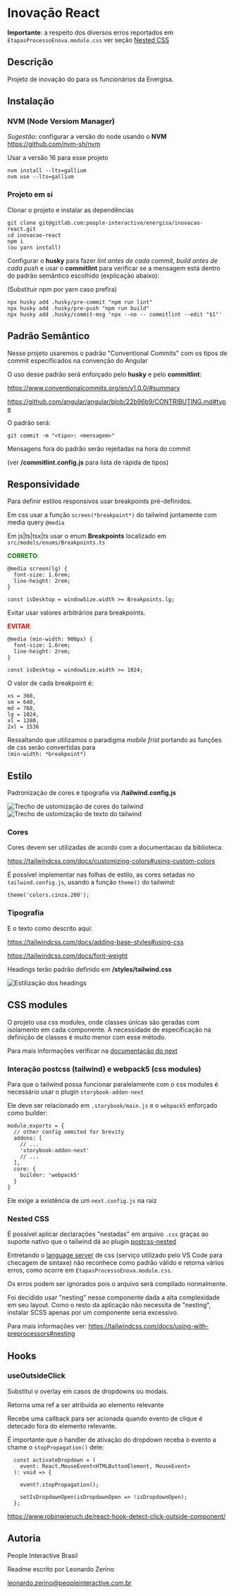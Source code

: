 # Inovação React

**Importante**: a respeito dos diversos erros reportados em `EtapasProcessoEnova.module.css` ver seção [Nested CSS](#nested-css)

## Descrição

Projeto de inovação do para os funcionários da Energisa.

## Instalação

### NVM (Node Versiom Manager)
*Sugestão*: configurar a versão do node usando o **NVM** https://github.com/nvm-sh/nvm

Usar a versão 16 para esse projeto

```
nvm install --lts=gallium
nvm use --lts=gallium
```

### Projeto em si

Clonar o projeto e instalar as dependências

```
git clone git@gitlab.com:people-interactive/energisa/inovacao-react.git
cd inovacao-react
npm i
(ou yarn install)
```

Configurar o **husky** para fazer *lint antes de cada commit*, *build antes de cada push* e usar o **commitlint** para verificar se a mensagem está dentro do padrão semântico escolhido (explicação abaixo):

(Substituir npm por yarn caso prefira)
```
npx husky add .husky/pre-commit "npm run lint"
npx husky add .husky/pre-push "npm run build"
npx husky add .husky/commit-msg 'npx --no -- commitlint --edit "$1"'
```

## Padrão Semântico
Nesse projeto usaremos o padrão "Conventional Commits" com os tipos de commit especificados na convenção do Angular

O uso desse padrão será enforçado pelo **husky** e pelo **commitlint**:

https://www.conventionalcommits.org/en/v1.0.0/#summary

https://github.com/angular/angular/blob/22b96b9/CONTRIBUTING.md#type

O padrão será:
```
git commit -m "<tipo>: <mensagem>"
```

Mensagens fora do padrão serão rejeitadas na hora do commit

(ver **/commitlint.config.js** para lista de rápida de tipos)

## Responsividade

Para definir estilos responsivos usar breakpoints pré-definidos.

Em css usar a função `screen(*breakpoint*)` do tailwind juntamente com media query `@media`

Em js|ts|tsx|ts usar o enum **Breakpoints** localizado em `src/models/enums/Breakpoints.ts`


<span style="color:green">**CORRETO**:</span>
```
@media screen(lg) {
  font-size: 1.6rem;
  line-height: 2rem;
}
```
```
const isDesktop = windowSize.width >= Breakpoints.lg;
```

Evitar usar valores arbitrários para breakpoints.

<span style="color:red">**EVITAR**:</span>
```
@media (min-width: 900px) {
  font-size: 1.6rem;
  line-height: 2rem;
}
```
```
const isDesktop = windowSize.width >= 1024;
```

O valor de cada breakpoint é:
```
xs = 360,
sm = 640,
md = 768,
lg = 1024,
xl = 1280,
2xl = 1536
```

Ressaltando que utilizamos o paradigma *mobile frist* portando as funções de css serão convertidas para <br/> `(min-width: *breakpoint*)`
## Estilo

Padronização de cores e tipografia via **/tailwind.config.js**

![Trecho de ustomização de cores do tailwind](/docs/colors.png)
![Trecho de ustomização de texto do tailwind](/docs/font.png)

### Cores

Cores devem ser utilizadas de acordo com a documentacao da biblioteca:

https://tailwindcss.com/docs/customizing-colors#using-custom-colors

É possível implementar nas folhas de estilo, as cores setadas no `tailwind.config.js`, usando a função `theme()` do tailwind:

```
theme('colors.cinza.200');
```

### Tipografia

E o texto como descrito aqui:

https://tailwindcss.com/docs/adding-base-styles#using-css

https://tailwindcss.com/docs/font-weight

Headings terão padrão definido em **/styles/tailwind.css**

![Estilização dos headings](/docs/globalscss.png)


## CSS modules
O projeto usa css modules, onde classes únicas são geradas com isolamento em cada componente. A necessidade de especificação na definição de classes é muito menor com esse método.

Para mais informações verificar na [documentação do next](https://nextjs.org/docs/basic-features/built-in-css-support#adding-component-level-css)

### Interação postcss (tailwind) e webpack5 (css modules)

Para que o tailwind possa funcionar paralelamente com o css modules é necessário usar o plugin `storybook-addon-next`

Ele deve ser relacionado em `.storybook/main.js` e o `webpack5` enforçado como builder:

```
module.exports = {
  // other config ommited for brevity
  addons: [
    // ...
    'storybook-addon-next'
    // ...
  ],
  core: {
    builder: 'webpack5'
  }
}
```

Ele exige a existência de um `next.config.js` na raiz 


### Nested CSS

É possível aplicar declarações "nestadas" em arquivo `.css` graças ao suporte nativo que o tailwind dá ao plugin [postcss-nested](https://github.com/postcss/postcss-nested)

Entretando o [language server](https://langserver.org/) de css (serviço utilizado pelo VS Code para checagem de sintaxe) não reconhece como padrão válido e retorna vários erros, como ocorre em `EtapasProcessoEnova.module.css`.

Os erros podem ser ignorados pois o arquivo será compilado normalmente.

Foi decidido usar "nesting" nesse componente dada a alta complexidade em seu layout. Como o resto da aplicação não necessita de "nesting", instalar SCSS apenas por um componente seria excessivo.

Para mais informações ver:
https://tailwindcss.com/docs/using-with-preprocessors#nesting

## Hooks

### useOutsideClick

Substitui o overlay em casos de dropdowns ou modais.

Retorna uma ref a ser atribuida ao elemento relevante

Recebe uma callback para ser acionada quando evento de clique é detecado fora do elemento relevante.

É importante que o handler de ativação do dropdown receba o evento a chame o `stopPropagation()` dele:

```
  const activateDropdown = (
    event: React.MouseEvent<HTMLButtonElement, MouseEvent>
  ): void => {

    event?.stopPropagation();

    setIsDropdownOpen(isDropdownOpen => !isDropdownOpen);
  };
```

https://www.robinwieruch.de/react-hook-detect-click-outside-component/

## Autoria
People Interactive Brasil

Readme escrito por Leonardo Zerino

<leonardo.zerino@peopleinteractive.com.br>
